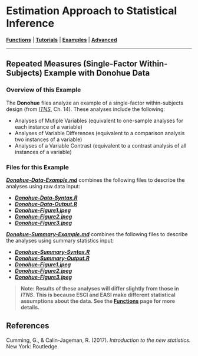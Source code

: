 # Estimation Approach to Statistical Inference

[**Functions**](../../A-Functions) | 
[**Tutorials**](../../B-Tutorials) | 
[**Examples**](../../C-Examples) | 
[**Advanced**](../../D-Advanced)

---

## Repeated Measures (Single-Factor Within-Subjects) Example with Donohue Data

### Overview of this Example

The **Donohue** files analyze an example of a single-factor within-subjects design (from _[ITNS](https://thenewstatistics.com/itns/ "Introduction to the New Statistics")_, Ch. 14). These analyses include the following:

- Analyses of Mutiple Variables (equivalent to one-sample analyses for each instance of a variable)
- Analyses of Variable Differences (equivalent to a comparison analysis two instances of a variable)
- Analyses of a Variable Contrast (equivalent to a contrast analysis of all instances of a variable)

### Files for this Example

[**_Donohue-Data-Example.md_**](./Donohue-Data-Example.md) combines the following files to describe the analyses using raw data input:

- [**_Donohue-Data-Syntax.R_**](./Donohue-Data-Syntax.R)
- [**_Donohue-Data-Output.R_**](./Donohue-Data-Output.R)
- [**_Donohue-Figure1.jpeg_**](./Donohue-Figure1.jpeg)
- [**_Donohue-Figure2.jpeg_**](./Donohue-Figure2.jpeg)
- [**_Donohue-Figure3.jpeg_**](./Donohue-Figure3.jpeg) 

[**_Donohue-Summary-Example.md_**](./Donohue-Summary-Example.md) combines the following files to describe the analyses using summary statistics input:

- [**_Donohue-Summary-Syntax.R_**](./Donohue-Summary-Syntax.R)
- [**_Donohue-Summary-Output.R_**](./Donohue-Summary-Output.R)
- [**_Donohue-Figure1.jpeg_**](./Donohue-Figure1.jpeg)
- [**_Donohue-Figure2.jpeg_**](./Donohue-Figure2.jpeg)
- [**_Donohue-Figure3.jpeg_**](./Donohue-Figure3.jpeg) 

> **Note: Results of these analyses will differ slightly from those in _ITNS_. This is because ESCI and EASI make different statistical assumptions about the data. See the [**Functions**](https://github.com/cwendorf/EASI/tree/master/A-Functions) page for more details.**

## References

Cumming, G., & Calin-Jageman, R. (2017). _Introduction to the new statistics._ New York: Routledge.
